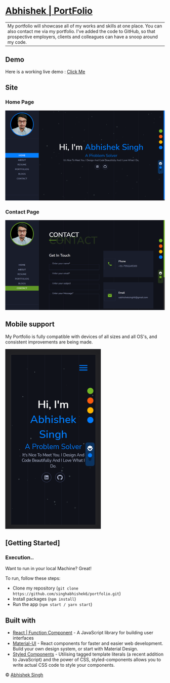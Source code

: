 # [ Abhishek | PortFolio](https://abhishek001-portfolio.netlify.app/)

<table>
<tr>
<td>
 My portfolio will showcase all of my works and skills at one place. You can also contact me via my portfolio.
  I've added the code to GitHub, so that prospective employers, clients and colleagues can have a snoop around my code.
</td>
</tr>
</table>


## Demo
Here is a working live demo :  [Click Me](https://abhishek001-portfolio.netlify.app/)


## Site

### Home Page

![](https://github.com/singhabhishek6/portfolio/blob/master/src/img/Readme/portfolio/port%20(1).png)


### Contact Page
![](https://github.com/singhabhishek6/portfolio/blob/master/src/img/Readme/portfolio/port%20(5).png)



## Mobile support
My Portfolio is fully compatible with devices of all sizes and all OS's, and consistent improvements are being made.

![](https://github.com/singhabhishek6/portfolio/blob/master/src/img/Readme/portfolio/port%20(6).png)




## [Getting Started]

### Execution..
Want to run in your local Machine? Great!

To run, follow these steps:

- Clone my repository (`git clone https://github.com/singhabhishek6/portfolio.git`)
- Install packages (`npm install`)
- Run the app (`npm start / yarn start`)


## Built with 

- [React | Function Component](https://reactjs.org/) - A JavaScript library for building user interfaces
- [Material-UI](https://material-ui.com/) - React components for faster and easier web development. Build your own design system, or start with Material Design.
- [Styled Components](https://styled-components.com/) - Utilising tagged template literals (a recent addition to JavaScript) and the power of CSS, styled-components allows you to write actual CSS code to style your components.



 © [Abhishek Singh ](https://github.com/singhabhishek6)
